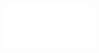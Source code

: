 ![View the certificate](../03__Certificate__Level/Certificate__01.1__Algorithms__problem__solving__level__01__Using__C++.md)